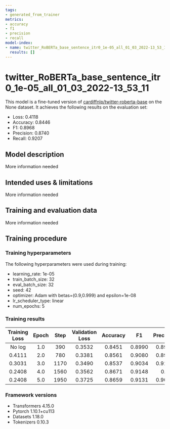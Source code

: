 ```yaml
---
tags:
- generated_from_trainer
metrics:
- accuracy
- f1
- precision
- recall
model-index:
- name: twitter_RoBERTa_base_sentence_itr0_1e-05_all_01_03_2022-13_53_11
  results: []
---
```


<!-- This model card has been generated automatically according to the information the Trainer had access to. You
should probably proofread and complete it, then remove this comment. -->

# twitter_RoBERTa_base_sentence_itr0_1e-05_all_01_03_2022-13_53_11

This model is a fine-tuned version of [cardiffnlp/twitter-roberta-base](https://huggingface.co/cardiffnlp/twitter-roberta-base) on the None dataset.
It achieves the following results on the evaluation set:
- Loss: 0.4118
- Accuracy: 0.8446
- F1: 0.8968
- Precision: 0.8740
- Recall: 0.9207

## Model description

More information needed

## Intended uses & limitations

More information needed

## Training and evaluation data

More information needed

## Training procedure

### Training hyperparameters

The following hyperparameters were used during training:
- learning_rate: 1e-05
- train_batch_size: 32
- eval_batch_size: 32
- seed: 42
- optimizer: Adam with betas=(0.9,0.999) and epsilon=1e-08
- lr_scheduler_type: linear
- num_epochs: 5

### Training results

| Training Loss | Epoch | Step | Validation Loss | Accuracy | F1     | Precision | Recall |
|:-------------:|:-----:|:----:|:---------------:|:--------:|:------:|:---------:|:------:|
| No log        | 1.0   | 390  | 0.3532          | 0.8451   | 0.8990 | 0.8997    | 0.8983 |
| 0.4111        | 2.0   | 780  | 0.3381          | 0.8561   | 0.9080 | 0.8913    | 0.9253 |
| 0.3031        | 3.0   | 1170 | 0.3490          | 0.8537   | 0.9034 | 0.9152    | 0.8919 |
| 0.2408        | 4.0   | 1560 | 0.3562          | 0.8671   | 0.9148 | 0.9       | 0.9300 |
| 0.2408        | 5.0   | 1950 | 0.3725          | 0.8659   | 0.9131 | 0.9074    | 0.9189 |


### Framework versions

- Transformers 4.15.0
- Pytorch 1.10.1+cu113
- Datasets 1.18.0
- Tokenizers 0.10.3
